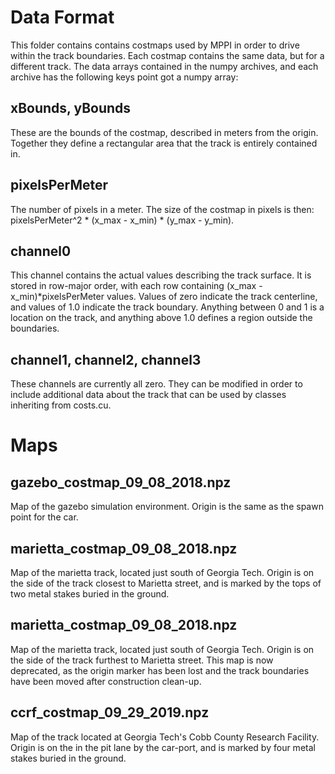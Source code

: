 # Data Format

This folder contains contains costmaps used by MPPI in order to drive within the track boundaries. Each costmap contains the same data, but for a different track. The data arrays contained in the numpy archives, and each archive has the following keys point got a numpy array:

## xBounds, yBounds 
These are the bounds of the costmap, described in meters from the origin. Together they define a rectangular area that the track is entirely contained in.

## pixelsPerMeter
The number of pixels in a meter. The size of the costmap in pixels is then: pixelsPerMeter^2 * (x_max - x_min) * (y_max - y_min).

## channel0 
This channel contains the actual values describing the track surface. It is stored in row-major order, with each row containing (x_max - x_min)*pixelsPerMeter values. Values of zero indicate the track centerline, and values of 1.0 indicate the track boundary. Anything between 0 and 1 is a location on the track, and anything above 1.0 defines a region outside the boundaries.

## channel1, channel2, channel3 
These channels are currently all zero. They can be modified in order to include additional data about the track that can be used by classes inheriting from costs.cu.

# Maps

## gazebo_costmap_09_08_2018.npz
Map of the gazebo simulation environment. Origin is the same as the spawn point for the car.

## marietta_costmap_09_08_2018.npz 
Map of the marietta track, located just south of Georgia Tech. Origin is on the side of the track closest to Marietta street, and is marked by the tops of two metal stakes buried in the ground.

## marietta_costmap_09_08_2018.npz 
Map of the marietta track, located just south of Georgia Tech. Origin is on the side of the track furthest to Marietta street. This map is now deprecated, as the origin marker has been lost and the track boundaries have been moved after construction clean-up. 

## ccrf_costmap_09_29_2019.npz 
Map of the track located at Georgia Tech's Cobb County Research Facility. Origin is on the in the pit lane by the car-port, and is marked by four metal stakes buried in the ground.
